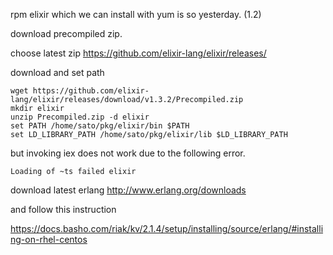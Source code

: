 


rpm elixir which we can install with yum is so yesterday. (1.2)

download precompiled zip.

choose latest zip
https://github.com/elixir-lang/elixir/releases/


download and set path
```
wget https://github.com/elixir-lang/elixir/releases/download/v1.3.2/Precompiled.zip
mkdir elixir
unzip Precompiled.zip -d elixir
set PATH /home/sato/pkg/elixir/bin $PATH
set LD_LIBRARY_PATH /home/sato/pkg/elixir/lib $LD_LIBRARY_PATH
```

but invoking iex does not work due to the following error.


```Loading of ~ts failed elixir```


download latest erlang
http://www.erlang.org/downloads

and follow this instruction

https://docs.basho.com/riak/kv/2.1.4/setup/installing/source/erlang/#installing-on-rhel-centos
